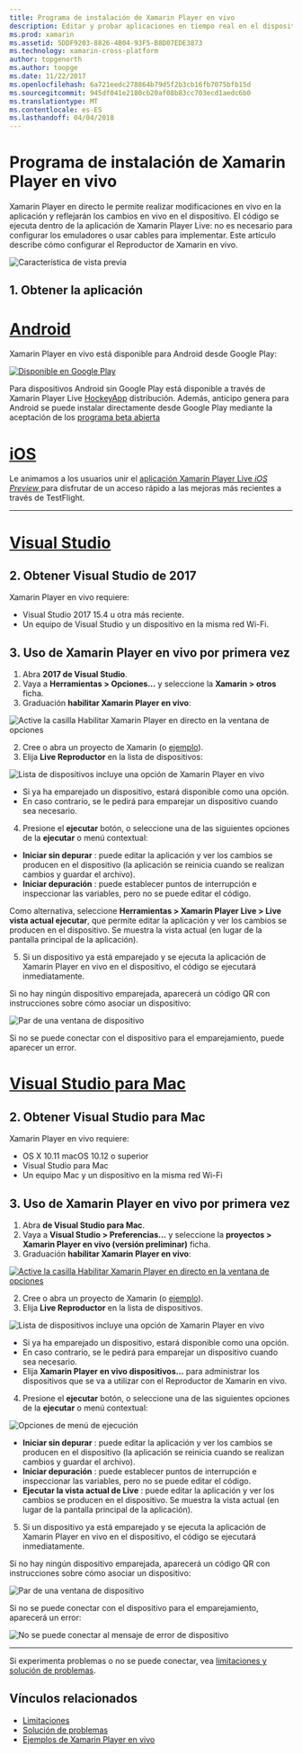 ```yaml
---
title: Programa de instalación de Xamarin Player en vivo
description: Editar y probar aplicaciones en tiempo real en el dispositivo iOS o Android
ms.prod: xamarin
ms.assetid: 5DDF9203-8826-4B04-93F5-B8D07EDE3873
ms.technology: xamarin-cross-platform
author: topgenorth
ms.author: toopge
ms.date: 11/22/2017
ms.openlocfilehash: 6a721eedc278864b79d5f2b3cb16fb7075bfb15d
ms.sourcegitcommit: 945df041e2180cb20af08b83cc703ecd1aedc6b0
ms.translationtype: MT
ms.contentlocale: es-ES
ms.lasthandoff: 04/04/2018
---
```

# <a name="xamarin-live-player-setup"></a>Programa de instalación de Xamarin Player en vivo

Xamarin Player en directo le permite realizar modificaciones en vivo en la aplicación y reflejarán los cambios en vivo en el dispositivo. El código se ejecuta dentro de la aplicación de Xamarin Player Live: no es necesario para configurar los emuladores o usar cables para implementar. Este artículo describe cómo configurar el Reproductor de Xamarin en vivo.

![Característica de vista previa](~/media/shared/preview.png)

## <a name="1-get-the-app"></a>1. Obtener la aplicación

# <a name="androidtabandroid"></a>[Android](#tab/android)

Xamarin Player en vivo está disponible para Android desde Google Play:

[ ![Disponible en Google Play](install-images/google-play-badge.png)](https://play.google.com/store/apps/details?id=com.xamarin.live)

Para dispositivos Android sin Google Play está disponible a través de Xamarin Player Live [HockeyApp](https://aka.ms/xlp-hockeyapp) distribución. Además, anticipo genera para Android se puede instalar directamente desde Google Play mediante la aceptación de los [programa beta abierta](https://play.google.com/apps/testing/com.xamarin.live)

# <a name="iostabios"></a>[iOS](#tab/ios)

Le animamos a los usuarios unir el [aplicación Xamarin Player Live _iOS Preview_ ](https://aka.ms/liveplayeralpha) para disfrutar de un acceso rápido a las mejoras más recientes a través de TestFlight.

-----

# <a name="visual-studiotabwindows"></a>[Visual Studio](#tab/windows)

## <a name="2-get-visual-studio-2017"></a>2. Obtener Visual Studio de 2017

Xamarin Player en vivo requiere:

- Visual Studio 2017 15.4 u otra más reciente.
- Un equipo de Visual Studio y un dispositivo en la misma red Wi-Fi.

## <a name="3-using-xamarin-live-player-for-the-first-time"></a>3. Uso de Xamarin Player en vivo por primera vez

1. Abra **2017 de Visual Studio**.
2. Vaya a **Herramientas > Opciones...**  y seleccione la **Xamarin > otros** ficha.
3. Graduación **habilitar Xamarin Player en vivo**:

  ![Active la casilla Habilitar Xamarin Player en directo en la ventana de opciones](install-images/vs2017-options.png)

2. Cree o abra un proyecto de Xamarin (o [ejemplo](~/tools/live-player/samples.md)).
3. Elija **Live Reproductor** en la lista de dispositivos:

  ![Lista de dispositivos incluye una opción de Xamarin Player en vivo](install-images/devices-empty-windows.png)

  * Si ya ha emparejado un dispositivo, estará disponible como una opción.
  * En caso contrario, se le pedirá para emparejar un dispositivo cuando sea necesario.
4. Presione el **ejecutar** botón, o seleccione una de las siguientes opciones de la **ejecutar** o menú contextual:

  - **Iniciar sin depurar** : puede editar la aplicación y ver los cambios se producen en el dispositivo (la aplicación se reinicia cuando se realizan cambios y guardar el archivo).
  - **Iniciar depuración** : puede establecer puntos de interrupción e inspeccionar las variables, pero no se puede editar el código.

  Como alternativa, seleccione **Herramientas > Xamarin Player Live > Live vista actual ejecutar**, que permite editar la aplicación y ver los cambios se producen en el dispositivo. Se muestra la vista actual (en lugar de la pantalla principal de la aplicación).

5. Si un dispositivo ya está emparejado y se ejecuta la aplicación de Xamarin Player en vivo en el dispositivo, el código se ejecutará inmediatamente.

  Si no hay ningún dispositivo emparejada, aparecerá un código QR con instrucciones sobre cómo asociar un dispositivo:

  ![Par de una ventana de dispositivo](install-images/manage-empty-windows.png)

  Si no se puede conectar con el dispositivo para el emparejamiento, puede aparecer un error.

# <a name="visual-studio-for-mactabmacos"></a>[Visual Studio para Mac](#tab/macos)

## <a name="2-get-visual-studio-for-mac"></a>2. Obtener Visual Studio para Mac

Xamarin Player en vivo requiere:

- OS X 10.11 macOS 10.12 o superior
- Visual Studio para Mac
- Un equipo Mac y un dispositivo en la misma red Wi-Fi

## <a name="3-using-xamarin-live-player-for-the-first-time"></a>3. Uso de Xamarin Player en vivo por primera vez

1. Abra **de Visual Studio para Mac**.
2. Vaya a **Visual Studio > Preferencias...**  y seleccione la **proyectos > Xamarin Player en vivo (versión preliminar)** ficha.
3. Graduación **habilitar Xamarin Player en vivo**:

  [![Active la casilla Habilitar Xamarin Player en directo en la ventana de opciones](install-images/vsmac-options-sml.png)](install-images/vsmac-options.png#lightbox)

2. Cree o abra un proyecto de Xamarin (o [ejemplo](~/tools/live-player/samples.md)).
3. Elija **Live Reproductor** en la lista de dispositivos.

  ![Lista de dispositivos incluye una opción de Xamarin Player en vivo](install-images/devices.png)

  * Si ya ha emparejado un dispositivo, estará disponible como una opción.
  * En caso contrario, se le pedirá para emparejar un dispositivo cuando sea necesario.
  * Elija **Xamarin Player en vivo dispositivos...**  para administrar los dispositivos que se va a utilizar con el Reproductor de Xamarin en vivo.

4. Presione el **ejecutar** botón, o seleccione una de las siguientes opciones de la **ejecutar** o menú contextual:

  ![Opciones de menú de ejecución](install-images/run-menu.png)

  - **Iniciar sin depurar** : puede editar la aplicación y ver los cambios se producen en el dispositivo (la aplicación se reinicia cuando se realizan cambios y guardar el archivo).
  - **Iniciar depuración** : puede establecer puntos de interrupción e inspeccionar las variables, pero no se puede editar el código.
  - **Ejecutar la vista actual de Live** : puede editar la aplicación y ver los cambios se producen en el dispositivo. Se muestra la vista actual (en lugar de la pantalla principal de la aplicación).

5. Si un dispositivo ya está emparejado y se ejecuta la aplicación de Xamarin Player en vivo en el dispositivo, el código se ejecutará inmediatamente.

  Si no hay ningún dispositivo emparejada, aparecerá un código QR con instrucciones sobre cómo asociar un dispositivo:

  ![Par de una ventana de dispositivo](install-images/manage-empty.png)

  Si no se puede conectar con el dispositivo para el emparejamiento, aparecerá un error:

  ![No se puede conectar al mensaje de error de dispositivo](install-images/error-cannot-connect.png)


-----

Si experimenta problemas o no se puede conectar, vea [limitaciones y solución de problemas](~/tools/live-player/troubleshooting.md).


## <a name="related-links"></a>Vínculos relacionados

- [Limitaciones](~/tools/live-player/limitations.md)
- [Solución de problemas](~/tools/live-player/troubleshooting.md)
- [Ejemplos de Xamarin Player en vivo](~/tools/livehttps://developer.xamarin.com/samples.md)
